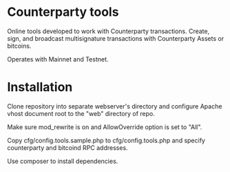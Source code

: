 # Сounterparty tools
Online tools developed to work with Counterparty transactions. 
Create, sign, and broadcast multisignature transactions with Counterparty Assets or bitcoins.

Operates with Mainnet and Testnet.

# Installation

Clone repository into separate webserver's directory and configure Apache vhost document root to the "web" directory of repo.

Make sure mod_rewrite is on and AllowOverride option is set to "All".

Copy cfg/config.tools.sample.php to cfg/config.tools.php and specify counterparty and bitcoind RPC addresses.

Use composer to install dependencies.
